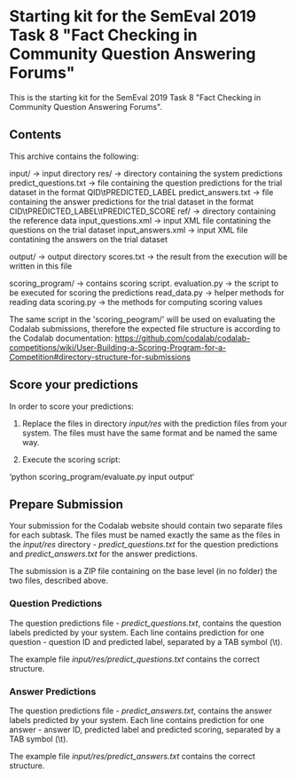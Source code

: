 # Starting kit for the SemEval 2019 Task 8 "Fact Checking in Community Question Answering Forums"

This is the starting kit for the SemEval 2019 Task 8 "Fact Checking in Community Question Answering Forums".

## Contents

This archive contains the following:

input/ -> input directory
    res/ -> directory containing the system predictions
        predict_questions.txt -> file containing the question predictions for the trial dataset 
                                    in the format QID\tPREDICTED_LABEL
        predict_answers.txt   -> file containing the answer predictions for the trial dataset 
                                    in the format CID\tPREDICTED_LABEL\tPREDICTED_SCORE
    ref/ -> directory containing the reference data
        input_questions.xml   -> input XML file contatining the questions on the trial dataset
        input_answers.xml     -> input XML file contatining the answers on the trial dataset

output/ -> output directory
    scores.txt -> the result from the execution will be written in this file

scoring_program/ -> contains scoring script.
    evaluation.py -> the script to be executed for scoring the predictions 
    read_data.py -> helper methods for reading data
    scoring.py -> the methods for computing scoring values


The same script in the 'scoring_peogram/' will be used on evaluating the Codalab submissions, 
therefore the expected file structure is according to the Codalab documentation:
https://github.com/codalab/codalab-competitions/wiki/User-Building-a-Scoring-Program-for-a-Competition#directory-structure-for-submissions


## Score your predictions

In order to score your predictions:

1. Replace the files in directory *input/res* with the prediction files from your system.
The files must have the same format and be named the same way.

2. Execute the scoring script:

‘python scoring_program/evaluate.py input output‘


## Prepare Submission

Your submission for the Codalab website should contain two separate files for each subtask. The files must be named exactly the same as the files in the *input/res* directory - *predict_questions.txt* for the question predictions and *predict_answers.txt* for the answer predictions.

The submission is a ZIP file containing on the base level (in no folder) the two files, described above.

### Question Predictions

The question predictions file - *predict_questions.txt*, contains the question labels predicted by your system. 
Each line contains prediction for one question - question ID and predicted label, separated by a TAB symbol (\t).

The example file *input/res/predict_questions.txt* contains the correct structure.

### Answer Predictions

The question predictions file - *predict_answers.txt*, contains the answer labels predicted by your system. 
Each line contains prediction for one answer - answer ID, predicted label and predicted scoring, separated by a TAB symbol (\t).

The example file *input/res/predict_answers.txt* contains the correct structure.







